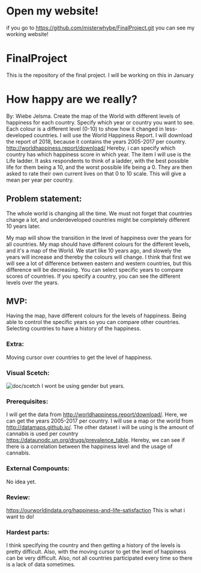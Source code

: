# Open my website!
if you go to https://github.com/misterwhybe/FinalProject.git you can see my working website!
# FinalProject
This is the repository of the final project. I will be working on this in January

# How happy are we really?
By: Wiebe Jelsma.
Create the map of the World with different levels of happiness for each country. Specify which year or country you want to see. Each colour is a different level (0-10) to show how it changed in less-developed countries.
I will use the World Happiness Report. I will download the report of 2018, because it contains the years 2005-2017 per country. 
http://worldhappiness.report/download/
Hereby, i can specify which country has which happiness score in which year. The item I will use is the Life ladder. It asks respondents to think of a ladder, with the best possible life for them being a 10, and the worst possible life being a 0. They are then asked to rate their own current lives on that 0 to 10 scale. This will give a mean per year per country.

## Problem statement:
The whole world is changing all the time. We must not forget that countries change a lot, and underdeveloped countries might be completely different 10 years later. 

My map will show the transition in the level of happiness over the years for all countries.
My map should have different colours for the different levels, and it's a map of the World.
We start like 10 years ago, and slowely the years will increase and thereby the colours will change.
I think that first we will see a lot of difference between eastern and western countries, but this difference will be decreasing.
You can select specific years to compare scores of countries.
If you specify a country, you can see the different levels over the years.

## MVP:
Having the map, have different colours for the levels of happiness.
Being able to control the specific years so you can compare other countries.
Selecting countries to have a history of the happiness.

### Extra:
Moving cursor over countries to get the level of happiness.

### Visual Scetch:
![doc/scetch](https://user-images.githubusercontent.com/44019712/48985304-5d2b0b80-f106-11e8-896c-b6a96508c6b8.jpg)
I wont be using gender but years.

### Prerequisites:
I will get the data from http://worldhappiness.report/download/. Here, we can get the years 2005-2017 per country. 
I will use a map or the world from http://datamaps.github.io/.
The other dataset i will be using is the amount of cannabis is used per country https://dataunodc.un.org/drugs/prevalence_table.
Hereby, we can see if there is a correlation between the happiness level and the usage of cannabis. 

### External Compounts: 
No idea yet.

### Review:
https://ourworldindata.org/happiness-and-life-satisfaction
This is what i want to do!

### Hardest parts:
I think specifying the country and then getting a history of the levels is pretty difficult. Also, with the moving cursor to get the level of happiness can be very difficult. Also, not all countries participated every time so there is a lack of data sometimes.

